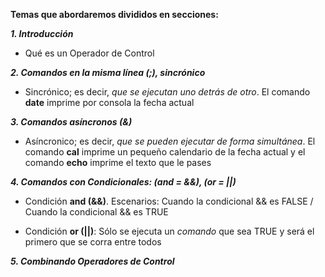 **Temas que abordaremos divididos en secciones:**

_**1. Introducción**_ 

* Qué es un Operador de Control

_**2. Comandos en la misma línea (;), sincrónico**_

* Sincrónico; es decir, _que se ejecutan uno detrás de otro_. El comando **date** imprime por consola la fecha actual

_**3. Comandos asíncronos (&)**_

* Asíncronico; es decir, _que se pueden ejecutar de forma simultánea_. El comando **cal** imprime un pequeño calendario de la fecha actual y el comando **echo** imprime el texto que le pases

_**4. Comandos con Condicionales: (and = &&), (or = ||)**_

* Condición **and (&&)**. Escenarios: Cuando la condicional && es FALSE / Cuando la condicional && es TRUE

* Condición **or (||)**: Sólo se ejecuta un _comando_ que sea TRUE y será el primero que se corra entre todos

_**5. Combinando Operadores de Control**_
